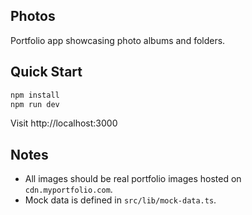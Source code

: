 ## Photos

Portfolio app showcasing photo albums and folders.

## Quick Start

```sh
npm install
npm run dev
```

Visit http://localhost:3000

## Notes

- All images should be real portfolio images hosted on `cdn.myportfolio.com`.
- Mock data is defined in `src/lib/mock-data.ts`.
